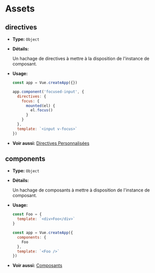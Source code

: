 # Assets

## directives

- **Type:** `Object`

- **Détails:**

  Un hachage de directives à mettre à la disposition de l'instance de composant.
  
- **Usage:**
  ```js
  const app = Vue.createApp({})
  
  app.component('focused-input', {
    directives: {
      focus: {
        mounted(el) {
          el.focus()
        }
      }
    },
    template: `<input v-focus>`
  })
  ```

- **Voir aussi:** [Directives Personnalisées](../guide/custom-directive.html)

## components

- **Type:** `Object`

- **Détails:**

  Un hachage de composants à mettre à disposition de l'instance de composant.

- **Usage:**
  ```js
  const Foo = {
    template: `<div>Foo</div>`
  }
  
  const app = Vue.createApp({
    components: {
      Foo
    },
    template: `<Foo />`
  })
  ```

- **Voir aussi:** [Composants](../guide/component-basics.html)
